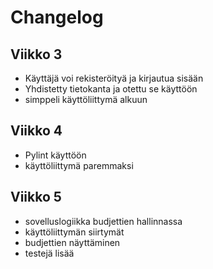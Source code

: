 # Changelog

## Viikko 3

- Käyttäjä voi rekisteröityä ja kirjautua sisään
- Yhdistetty tietokanta ja otettu se käyttöön
- simppeli käyttöliittymä alkuun

## Viikko 4

- Pylint käyttöön
- käyttöliittymä paremmaksi

## Viikko 5
- sovelluslogiikka budjettien hallinnassa
- käyttöliittymän siirtymät
- budjettien näyttäminen
- testejä lisää

